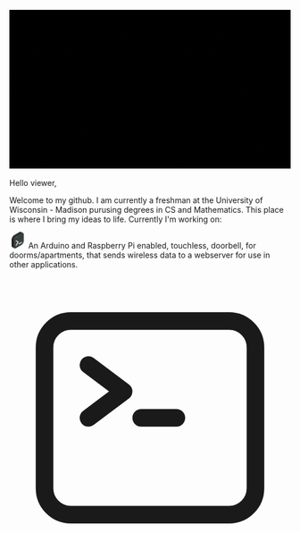 
![](https://github.com/humaspasta/humaspasta/blob/main/Intro.gif)
<p>Hello viewer,

Welcome to my github. I am currently a freshman at the University of Wisconsin - Madison purusing degrees in CS and Mathematics. This place is where I bring my ideas to life. Currently I'm working on:


<img src="https://github.com/humaspasta/humaspasta/blob/main/coding.png" width=30 height=30> An Arduino and Raspberry Pi enabled, touchless, doorbell, for doorms/apartments, that sends wireless data to a webserver for use in other applications. 




</p>
<svg xmlns="http://www.w3.org/2000/svg" fill="none" viewBox="0 0 24 24" stroke-width="1.5" stroke="currentColor" class="size-6">
  <path stroke-linecap="round" stroke-linejoin="round" d="m6.75 7.5 3 2.25-3 2.25m4.5 0h3m-9 8.25h13.5A2.25 2.25 0 0 0 21 18V6a2.25 2.25 0 0 0-2.25-2.25H5.25A2.25 2.25 0 0 0 3 6v12a2.25 2.25 0 0 0 2.25 2.25Z" />






<!--
**humaspasta/humaspasta** is a ✨ _special_ ✨ repository because its `README.md` (this file) appears on your GitHub profile.

Here are some ideas to get you started:

- 🔭 I’m currently working on ...
- 🌱 I’m currently learning ...
- 👯 I’m looking to collaborate on ...
- 🤔 I’m looking for help with ...
- 💬 Ask me about ...
- 📫 How to reach me: ...
- 😄 Pronouns: ...
- ⚡ Fun fact: ...
-->
